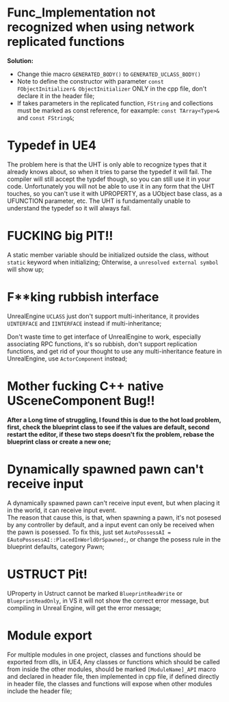 # Func_Implementation not recognized when using network replicated functions
**Solution:**

- Change thie macro `GENERATED_BODY()` to `GENERATED_UCLASS_BODY()`
- Note to define the constructor with parameter `const FObjectInitializer& ObjectInitializer` ONLY in the cpp file, don't declare it in the header file;
- If takes parameters in the replicated function, `FString` and collections must be marked as const reference, for eaxample: `const TArray<Type>&` and `const FString&`;

# Typedef in UE4
The problem here is that the UHT is only able to recognize types that it already knows about, so when it tries to parse the typedef it will fail. The compiler will still accept the typdef though, so you can still use it in your code. Unfortunately you will not be able to use it in any form that the UHT touches, so you can't use it with UPROPERTY, as a UObject base class, as a UFUNCTION parameter, etc. The UHT is fundamentally unable to understand the typedef so it will always fail.


# FUCKING big PIT!!
A static member variable should be initialized outside the class, without `static` keyword when initializing; Ohterwise, a `unresolved external symbol` will show up;

# F**king rubbish interface #
UnrealEngine `UCLASS` just don't support multi-inheritance, it provides `UINTERFACE` and `IINTERFACE`	instead if multi-inheritance;

Don't waste time to get interface of UnrealEngine to work, especially associating RPC functions, it's so rubbish, don't support replication functions, and get rid of your thought to use any multi-inheritance feature in UnrealEngine, use `ActorComponent` instead; 

# Mother fucking C++ native USceneComponent Bug!!
**After a Long time of struggling, I found this is due to the hot load problem, first, check the blueprint class to see if the values are default, second restart the editor, if these two steps doesn't fix the problem, rebase the blueprint class or create a new one;**

# Dynamically spawned pawn can't receive input
A dynamically spawned pawn can't receive input event, but when placing it in the world, it can receive input event.  
The reason that cause this, is that, when spawning a pawn, it's not posesed by any controller by default, and a input event can only be received when the pawn is posessed. To fix this, just set `AutoPossessAI = EAutoPossessAI::PlacedInWorldOrSpawned;`, or change the posess rule in the blueprint defaults, category Pawn;

# USTRUCT Pit! #
UProperty in Ustruct cannot be marked `BlueprintReadWrite` or `BlueprintReadOnly`, in VS it will not show the correct error message, but compiling in Unreal Engine, will get the error message;

# Module export #
For multiple modules in one project, classes and functions should be exported from dlls, in UE4, Any classes or functions which should be called from inside the other modules, should be marked `[ModuleName]_API` macro and declared in header file, then implemented in cpp file, if defined directly in header file, the classes and functions will expose when other modules include the header file;
